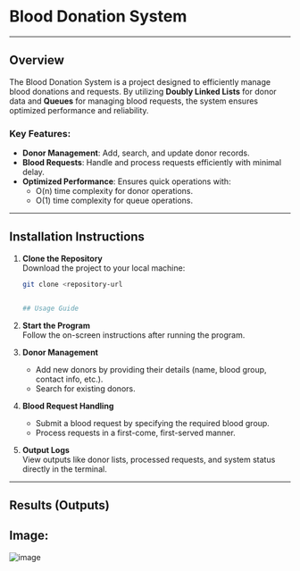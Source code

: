 # Blood Donation System

---

## Overview

The Blood Donation System is a project designed to efficiently manage blood donations and requests. By utilizing **Doubly Linked Lists** for donor data and **Queues** for managing blood requests, the system ensures optimized performance and reliability. 

### Key Features:
- **Donor Management**: Add, search, and update donor records.
- **Blood Requests**: Handle and process requests efficiently with minimal delay.
- **Optimized Performance**: Ensures quick operations with:
  - O(n) time complexity for donor operations.
  - O(1) time complexity for queue operations.

---


## Installation Instructions

1. **Clone the Repository**  
   Download the project to your local machine:
   ```bash
   git clone <repository-url


   ## Usage Guide

1. **Start the Program**  
   Follow the on-screen instructions after running the program.

2. **Donor Management**  
   - Add new donors by providing their details (name, blood group, contact info, etc.).
   - Search for existing donors.

3. **Blood Request Handling**  
   - Submit a blood request by specifying the required blood group.
   - Process requests in a first-come, first-served manner.

4. **Output Logs**  
   View outputs like donor lists, processed requests, and system status directly in the terminal.

---
## Results (Outputs)

   ##  **Image:**
![image](https://github.com/user-attachments/assets/2ac50b7c-ef01-4f54-8b87-d08ee6b9f5e3)


